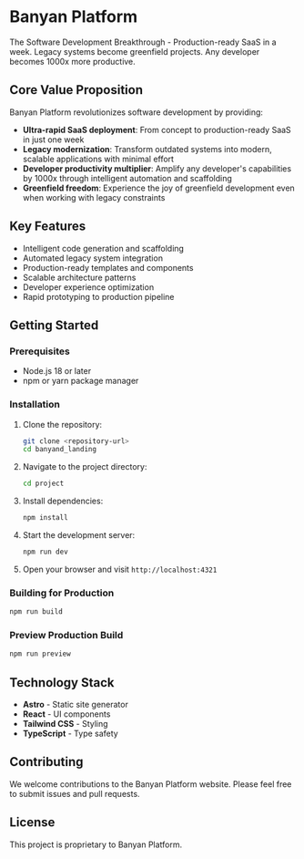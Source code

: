 # Banyan Platform

The Software Development Breakthrough - Production-ready SaaS in a week. Legacy systems become greenfield projects. Any developer becomes 1000x more productive.

## Core Value Proposition

Banyan Platform revolutionizes software development by providing:

- **Ultra-rapid SaaS deployment**: From concept to production-ready SaaS in just one week
- **Legacy modernization**: Transform outdated systems into modern, scalable applications with minimal effort
- **Developer productivity multiplier**: Amplify any developer's capabilities by 1000x through intelligent automation and scaffolding
- **Greenfield freedom**: Experience the joy of greenfield development even when working with legacy constraints

## Key Features

- Intelligent code generation and scaffolding
- Automated legacy system integration
- Production-ready templates and components
- Scalable architecture patterns
- Developer experience optimization
- Rapid prototyping to production pipeline

## Getting Started

### Prerequisites

- Node.js 18 or later
- npm or yarn package manager

### Installation

1. Clone the repository:
   ```bash
   git clone <repository-url>
   cd banyand_landing
   ```

2. Navigate to the project directory:
   ```bash
   cd project
   ```

3. Install dependencies:
   ```bash
   npm install
   ```

4. Start the development server:
   ```bash
   npm run dev
   ```

5. Open your browser and visit `http://localhost:4321`

### Building for Production

```bash
npm run build
```

### Preview Production Build

```bash
npm run preview
```

## Technology Stack

- **Astro** - Static site generator
- **React** - UI components
- **Tailwind CSS** - Styling
- **TypeScript** - Type safety

## Contributing

We welcome contributions to the Banyan Platform website. Please feel free to submit issues and pull requests.

## License

This project is proprietary to Banyan Platform.
